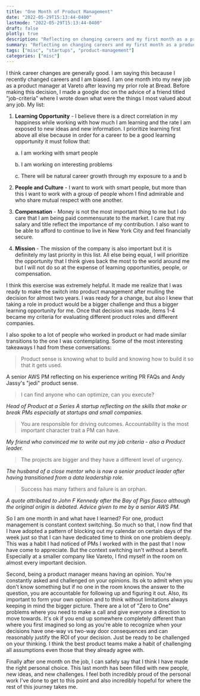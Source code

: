 ```yaml
---
title: "One Month of Product Management"
date: "2022-05-29T15:13:44-0400"
lastmode: "2022-05-29T15:13:44-0400"
draft: false
plotly: true
description: "Reflecting on changing careers and my first month as a product manager"
summary: "Reflecting on changing careers and my first month as a product manager"
tags: ["misc", "startups", "product-management"]
categories: ["misc"]
---
```


I think career changes are generally good. I am saying this because I recently changed careers and I am biased. I am one month into my new job as a product manager at Vareto after leaving my prior role at Bread. Before making this decision, I made a google doc on the advice of a friend titled "job-criteria" where I wrote down what were the things I most valued about any job. My list:

1. **Learning Opportunity** - I believe there is a direct correlation in my happiness while working with how much I am learning and the rate I am exposed to new ideas and new information. I prioritize learning first above all else because in order for a career to be a good learning opportunity it must follow that:

    a. I am working with smart people

    b. I am working on interesting problems

    c. There will be natural career growth through my exposure to a and b

2. **People and Culture** - I want to work with smart people, but more than this I want to work with a group of people whom I find admirable and who share mutual respect with one another.

3. **Compensation** - Money is not the most important thing to me but I do care that I am being paid commensurate to the market. I care that my salary and title reflect the importance of my contribution. I also want to be able to afford to continue to live in New York City and feel financially secure. 

4. **Mission** - The mission of the company is also important but it is definitely my last priority in this list. All else being equal, I will prioritize the opportunity that I think gives back the most to the world around me but I will not do so at the expense of learning opportunities, people, or compensation. 

I think this exercise was extremely helpful. It made me realize that I was ready to make the switch into product management after mulling the decision for almost two years. I was ready for a change, but also I knew that taking a role in product would be a bigger challenge and thus a bigger learning opportunity for me. Once that decision was made, items 1-4 became my criteria for evaluating different product roles and different companies.

I also spoke to a lot of people who worked in product or had made similar transitions to the one I was contemplating. Some of the most interesting takeaways I had from these conversations: 

> Product sense is knowing what to build and knowing how to build it so that it gets used.

A senior AWS PM reflecting on his experience writing PR FAQs and Andy Jassy's "jedi" product sense. 


> I can find anyone who can optimize, can you execute?

*Head of Product at a Series A startup reflecting on the skills that make or break PMs especially at startups and small companies.*


> You are responsible for driving outcomes. Accountability is the most important character trait a PM can have. 

*My friend who convinced me to write out my job criteria - also a Product leader.*

> The projects are bigger and they have a different level of urgency.

*The husband of a close mentor who is now a senior product leader after having transitioned from a data leadership role.* 


> Success has many fathers and failure is an orphan.

*A quote attributed to John F Kennedy after the Bay of Pigs fiasco although the original origin is debated. Advice given to me by a senior AWS PM.*


So I am one month in and what have I learned? For one, product management is constant context switching. So much so that, I now find that I have adopted a pattern of blocking out my calendar on certain days of the week just so that I can have dedicated time to think on one problem deeply. This was a habit I had noticed of PMs I worked with in the past that I now have come to appreciate. But the context switching isn't without a benefit. Especially at a smaller company like Vareto, I find myself in the room on almost every important decision. 

Second, being a product manager means having an opinion. You're constantly asked and challenged on your opinions. Its ok to admit when you don't know something but if no one in the room knows the answer to the question, you are accountable for following up and figuring it out. Also, its important to form your own opinion and to think without limitations always keeping in mind the bigger picture. There are a lot of "Zero to One" problems where you need to make a call and give everyone a direction to move towards. It's ok if you end up somewhere completely different than where you first imagined so long as you're able to recognize when your decisions have one-way vs two-way door consequences and can reasonably justify the ROI of your decision. Just be ready to be challenged on your thinking. I think the best product teams make a habit of challenging all assumptions even those that they already agree with. 

Finally after one month on the job, I can safely say that I think I have made the right personal choice. This last month has been filled with new people, new ideas, and new challenges. I feel both incredibly proud of the personal work I've done to get to this point and also incredibly hopeful for where the rest of this journey takes me. 